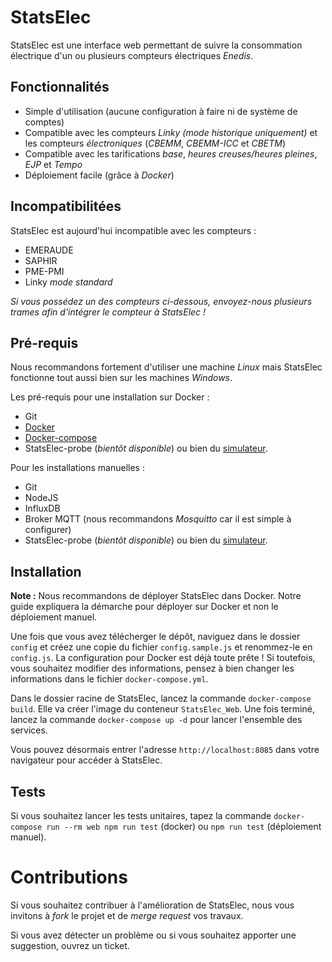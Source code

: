 # StatsElec
StatsElec est une interface web permettant de suivre la consommation électrique d'un ou plusieurs compteurs électriques _Enedis_.

## Fonctionnalités
 * Simple d'utilisation (aucune configuration à faire ni de système de comptes)
 * Compatible avec les compteurs _Linky (mode historique uniquement)_ et les compteurs _électroniques_ (_CBEMM_, _CBEMM-ICC_ et _CBETM_)
 * Compatible avec les tarifications _base_, _heures creuses/heures pleines_, _EJP_ et _Tempo_
 * Déploiement facile (grâce à _Docker_)


## Incompatibilitées
StatsElec est aujourd'hui incompatible avec les compteurs :
 * EMERAUDE
 * SAPHIR
 * PME-PMI
 * Linky _mode standard_

_Si vous possédez un des compteurs ci-dessous, envoyez-nous plusieurs trames afin d'intégrer le compteur à StatsElec !_


## Pré-requis
Nous recommandons fortement d'utiliser une machine _Linux_ mais StatsElec fonctionne tout aussi bien sur les machines _Windows_.

Les pré-requis pour une installation sur Docker :
 * Git
 * [Docker](https://www.docker.com)
 * [Docker-compose](https://docs.docker.com/compose/)
 * StatsElec-probe (_bientôt disponible_) ou bien du [simulateur](https://git.ahh.si/themimitoof/StatsElec-simulateur).

Pour les installations manuelles : 
 * Git
 * NodeJS
 * InfluxDB
 * Broker MQTT (nous recommandons _Mosquitto_ car il est simple à configurer)
 * StatsElec-probe (_bientôt disponible_) ou bien du [simulateur](https://git.ahh.si/themimitoof/StatsElec-simulateur).


## Installation
**Note :** Nous recommandons de déployer StatsElec dans Docker. Notre guide expliquera la démarche pour déployer sur Docker et non le déploiement manuel.

Une fois que vous avez télécherger le dépôt, naviguez dans le dossier ```config``` et créez une copie du fichier ```config.sample.js```  et renommez-le en ```config.js```. La configuration pour Docker est déjà toute prête ! Si toutefois, vous souhaitez modifier des informations, pensez à bien changer les informations dans le fichier ```docker-compose.yml```.

Dans le dossier racine de StatsElec, lancez la commande ```docker-compose build```. Elle va créer l'image du conteneur ```StatsElec_Web```. Une fois terminé, lancez la commande ```docker-compose up -d``` pour lancer l'ensemble des services.

Vous pouvez désormais entrer l'adresse ```http://localhost:8085``` dans votre navigateur pour accéder à StatsElec.


## Tests
Si vous souhaitez lancer les tests unitaires, tapez la commande ```docker-compose run --rm web npm run test``` (docker) ou ```npm run test``` (déploiement manuel).


# Contributions
Si vous souhaitez contribuer à l'amélioration de StatsElec, nous vous invitons à _fork_ le projet et de _merge request_ vos travaux. 

Si vous avez détecter un problème ou si vous souhaitez apporter une suggestion, ouvrez un ticket.